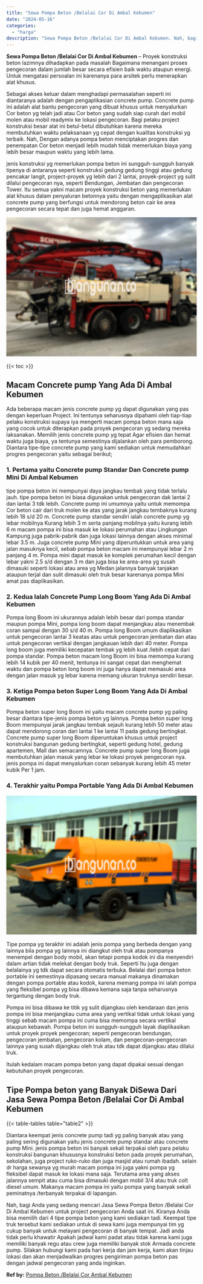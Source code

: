```yaml
---
title: "Sewa Pompa Beton /Belalai Cor Di Ambal Kebumen"
date: "2024-05-16"
categories: 
  - "harga"
description: "Sewa Pompa Beton /Belalai Cor Di Ambal Kebumen. Nah, bagi Anda yang sedang mencari Jasa Sewa Pompa Beton /Belalai Cor Di Ambal Kebumen untuk project pengecor..."
---
```


**Sewa Pompa Beton /Belalai Cor Di Ambal Kebumen** – Proyek konstruksi beton lazimnya dihadapkan pada masalah Bagaimana menangani proses pengecoran dalam jumlah besar secara efisien baik waktu ataupun energi. Untuk mengatasi persoalan ini karenanya para arsitek perlu menerapkan alat khusus.

Sebagai akses keluar dalam menghadapi permasalahan seperti ini diantaranya adalah dengan pengaplikasian concrete pump. Concrete pump ini adalah alat bantu pengecoran yang dibuat khusus untuk menyalurkan Cor beton yg telah jadi atau Cor beton yang sudah siap curah dari mobil molen atau mobil readymix ke lokasi pengecoran. Bagi pelaku project konstruksi besar alat ini betul-betul dibutuhkan karena mereka membutuhkan waktu pelaksanaan yg cepat dengan kualitas konstruksi yg terbaik. Nah, Dengan adanya pompa beton menciptakan progres dan penempatan Cor beton menjadi lebih mudah tidak memerlukan biaya yang lebih besar maupun waktu yang lebih lama.

jenis konstruksi yg memerlukan pompa beton ini sungguh-sungguh banyak tipenya di antaranya seperti konstruksi gedung gedung tinggi atau gedung pencakar langit, project-proyek yg lebih dari 2 lantai, proyek-project yg sulit dilalui pengecoran nya, seperti Bendungan, Jembatan dan pengecoran Tower. Itu semua yakni macam proyek konstruksi beton yang memerlukan alat khusus dalam penyaluran betonnya yaitu dengan mengaplikasikan alat concrete pump yang berfungsi untuk mendorong beton cair ke area pengecoran secara tepat dan juga hemat anggaran.

![Sewa Pompa Beton /Belalai Cor Di Ambal Kebumen](/images/sewa-concrete-pump-39.png)

{{< toc >}}

## Macam Concrete pump Yang Ada Di Ambal Kebumen

Ada beberapa macam jenis concrete pump yg dapat digunakan yang pas dengan keperluan Project. Ini tentunya seharusnya dipahami oleh tiap-tiap pelaku konstruksi supaya iya mengerti macam pompa beton mana saja yang cocok untuk diterapkan pada proyek pengecoran yg sedang mereka laksanakan. Memilih jenis concrete pump yg tepat Agar efisien dan hemat waktu juga biaya, ya tentunya semestinya dijalankan oleh para pemborong. Diantara tipe-tipe concrete pump yang kami sediakan untuk memudahkan progres pengecoran yaitu sebagai berikut;

### 1\. Pertama yaitu Concrete pump Standar Dan Concrete pump Mini Di Ambal Kebumen

tipe pompa beton ini mempunyai daya jangkau tembak yang tidak terlalu jauh. tipe pompa beton ini biasa digunakan untuk pengecoran dak lantai 2 dan lantai 3 tdk lebih. Concrete pump ini umumnya yaitu untuk memompa Cor beton cair dari truk molen ke atas yang jarak jangkau tembaknya kurang lebih 18 s/d 20 m. Concrete pump standar sendiri ialah concrete pump yg lebar mobilnya Kurang lebih 3 m serta panjang mobilnya yaitu kurang lebih 6 m macam pompa ini bisa masuk ke lokasi perumahan atau Lingkungan Kampung juga pabrik-pabrik dan juga lokasi lainnya dengan akses minimal lebar 3.5 m. Juga concrete pump Mini yang diperuntukkan untuk area yang jalan masuknya kecil, sebab pompa beton macam ini mempunyai lebar 2 m panjang 4 m. Pompa mini dapat masuk ke komplek perumahan kecil dengan lebar yakni 2.5 s/d dengan 3 m dan juga bisa ke area-area yg susah dimasuki seperti lokasi atau area yg Medan jalannya banyak tanjakan ataupun terjal dan sulit dimasuki oleh truk besar karenanya pompa Mini amat pas diaplikasikan.

### 2\. Kedua Ialah Concrete Pump Long Boom Yang Ada Di Ambal Kebumen

Pompa long Boom ini ukurannya adalah lebih besar dari pompa standar maupun pompa Mini, pompa long boom dapat menjangkau atau menembak coran sampai dengan 30 s/d 40 m. Pompa long Boom umum diaplikasikan untuk pengecoran lantai 3 keatas atau untuk pengecoran jembatan dan atau untuk pengecoran vertikal dengan jangkauan lebih dari 40 meter. Pompa long boom juga memiliki kecepatan tembak yg lebih kuat /lebih cepat dari pompa standar. Pompa beton macam long Boom ini bisa memompa kurang lebih 14 kubik per 40 menit, tentunya ini sangat cepat dan menghemat waktu dan pompa beton long boom ini juga hanya dapat memasuki area dengan jalan masuk yg lebar karena memang ukuran truknya sendiri besar.

### 3\. Ketiga Pompa beton Super Long Boom Yang Ada Di Ambal Kebumen

Pompa beton super long Boom ini yaitu macam concrete pump yg paling besar diantara tipe-jenis pompa beton yg lainnya. Pompa beton super long Boom mempunyai jarak jangkau tembak sejauh kurang lebih 50 meter atau dapat mendorong coran dari lantai 1 ke lantai 11 pada gedung bertingkat. Concrete pump super long Boom diperuntukan khusus untuk project konstruksi bangunan gedung bertingkat, seperti gedung hotel, gedung apartemen, Mall dan semacamnya. Concrete pump super long Boom juga membutuhkan jalan masuk yang lebar ke lokasi proyek pengecoran nya. jenis pompa ini dapat menyalurkan coran sebanyak kurang lebih 45 meter kubik Per 1 jam.

### 4\. Terakhir yaitu Pompa Portable Yang Ada Di Ambal Kebumen

![Sewa Pompa Beton /Belalai Cor Di Ambal Kebumen](/images/sewa-concrete-pump-07.png)

Tipe pompa yg terakhir ini adalah jenis pompa yang berbeda dengan yang lainnya bila pompa yg lainnya ini diangkut oleh truk atau pompanya menempel dengan body mobil, akan tetapi pompa kodok ini dia menyendiri dalam artian tidak melekat dengan body truk. Seperti Itu juga dengan belalainya yg tdk dapat secara otomatis terbuka. Belalai dari pompa beton portable ini semestinya dipasang secara manual makanya dinamakan dengan pompa portable atau kodok, karena memang pompa ini ialah pompa yang fleksibel pompa yg bisa dibawa kemana saja tanpa seharusnya tergantung dengan body truk.

Pompa ini bisa dibawa ke titik yg sulit dijangkau oleh kendaraan dan jenis pompa ini bisa menjangkau cuma area yang vertikal tidak untuk lokasi yang tinggi sebab macam pompa ini cuma bisa memompa secara vertikal ataupun kebawah. Pompa beton ini sungguh-sungguh layak diaplikasikan untuk proyek proyek pengecoran; seperti pengecoran bendungan, pengecoran jembatan, pengecoran kolam, dan pengecoran-pengecoran lainnya yang susah dijangkau oleh truk atau tdk dapat dijangkau atau dilalui truk.

Itulah kedalam macam pompa beton yang dapat dipakai sesuai dengan kebutuhan proyek pengecoran.

## Tipe Pompa beton yang Banyak DiSewa Dari Jasa Sewa Pompa Beton /Belalai Cor Di Ambal Kebumen

{{< table-tables table="table2" >}}

Diantara keempat jenis concrete pump tadi yg paling banyak atau yang paling sering digunakan yaitu jenis concrete pump standar atau concrete pump Mini. jenis pompa beton ini banyak sekali terpakai oleh para pelaku konstruksi bangunan khususnya konstruksi beton pada proyek perumahan, sekolahan, juga project ruko-ruko dan juga masjid atau rumah ibadah. selain dr harga sewanya yg murah macam pompa ini juga yakni pompa yg fleksibel dapat masuk ke lokasi mana saja. Terutama area yang akses jalannya sempit atau cuma bisa dimasuki dengan mobil 3/4 atau truk colt diesel umum. Makanya macam pompa ini yaitu pompa yang banyak sekali peminatnya /terbanyak terpakai di lapangan.

Nah, bagi Anda yang sedang mencari Jasa Sewa Pompa Beton /Belalai Cor Di Ambal Kebumen untuk project pengecoran Anda saat ini. Kiranya Anda bisa memilih dari 4 tipe pompa beton yang kami sediakan tadi. Keempat tipe truk tersebut kami sediakan untuk di sewa kami juga mempunyai tim yg cukup banyak untuk melayani pengecoran di banyak tempat. Jadi anda tidak perlu khawatir Apakah jadwal kami padat atau tidak karena kami juga memiliki banyak regu atau crew juga memiliki banyak stok Armada concrete pump. Silakan hubungi kami pada hari kerja dan jam kerja, kami akan tinjau lokasi dan akan menjadwalkan progres pengiriman pompa beton pas dengan jadwal pengecoran yang anda inginkan.

**Ref by:** [Pompa Beton /Belalai Cor Ambal Kebumen](https://id.wikipedia.org/wiki/Pompa)
